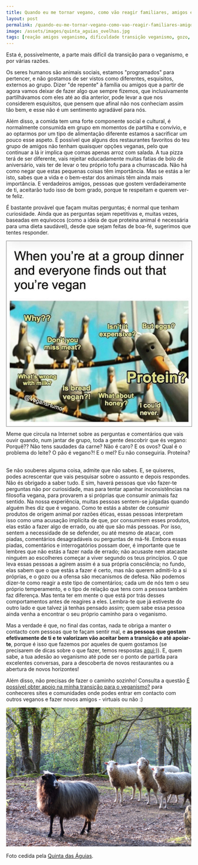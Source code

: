 ```yaml
---
title: Quando eu me tornar vegano, como vão reagir familiares, amigos e conhecidos?
layout: post
permalink: /quando-eu-me-tornar-vegano-como-vao-reagir-familiares-amigos-e-conhecidos/
image: /assets/images/quinta_aguias_ovelhas.jpg
tags: [reação amigos veganismo, dificuldade transição veganismo, gozo, perguntas, piadas]
---
```

Esta é, possivelmente, a parte mais difícil da transição para o veganismo, e por várias razões.

Os seres humanos são animais sociais, estamos "programados" para pertencer, e não gostamos de ser vistos como diferentes, esquisitos, externos ao grupo. Dizer "de repente" à família ou amigos que a partir de agora vamos deixar de fazer algo que sempre fizemos, que inclusivamente partilhávamos com eles até ao dia anterior, pode levar a que nos considerem esquisitos, que pensem que afinal não nos conheciam assim tão bem, e esse não é um sentimento agradável para nós.

Além disso, a comida tem uma forte componente social e cultural, é normalmente consumida em grupo em momentos de partilha e convívio, e ao optarmos por um tipo de alimentação diferente estamos a sacrificar um pouco esse aspeto. É possível que alguns dos restaurantes favoritos do teu grupo de amigos não tenham quaisquer opções veganas, pelo que continuar a lá ir implica que comas apenas arroz com salada. A tua pizza terá de ser diferente, vais rejeitar educadamente muitas fatias de bolo de aniversário, vais ter de levar o teu próprio tofu para a churrascada. Não há como negar que estas pequenas coisas têm importância. Mas se estás a ler isto, sabes que a vida e o bem-estar dos animais têm ainda mais importância. E verdadeiros amigos, pessoas que gostem verdadeiramente de ti, aceitarão tudo isso de bom grado, porque te respeitam e querem ver-te feliz.

É bastante provável que façam muitas perguntas; é normal que tenham curiosidade. Ainda que as perguntas sejam repetitivas e, muitas vezes, baseadas em equívocos (como a ideia de que proteína animal é necessária para uma dieta saudável), desde que sejam feitas de boa-fé, sugerimos que tentes responder.

<center><img src="/assets/images/meme_veganismo_perguntas_gaivotas.jpg" title="Meme sobre perguntas e comentários feitos a veganos" alt="Imagem de meme sobre perguntas e comentários feitos a veganos" style="border:1px grey solid;margin-bottom:8px"></center>

<div class="img-caption">Meme que circula na Internet sobre as perguntas e comentários que vais ouvir quando, num jantar de grupo, toda a gente descobrir que és vegano: Porquê?? Não tens saudades da carne? Não é caro? E os ovos? Qual é o problema do leite? O pão é vegano?! E o mel? Eu não conseguiria. Proteína?</div><br />

Se não souberes alguma coisa, admite que não sabes. E, se quiseres, podes acrescentar que vais pesquisar sobre o assunto e depois respondes. Não és obrigado a saber tudo. E sim, haverá pessoas que vão fazer-te perguntas não por curiosidade, mas para tentar apanhar inconsistências na filosofia vegana, para provarem a si próprias que consumir animais faz sentido. Na nossa experiência, muitas pessoas sentem-se julgadas quando alguém lhes diz que é vegano. Como te estás a abster de consumir produtos de origem animal por razões éticas, essas pessoas interpretam isso como uma acusação implícita de que, por consumirem esses produtos, elas estão a fazer algo de errado, ou até que são más pessoas. Por isso, sentem a necessidade de se defender, ou até mesmo de atacar, com piadas, comentários desagradáveis ou perguntas de má-fé. Embora essas piadas, comentários e interrogatórios possam doer, é importante que te lembres que não estás a fazer nada de errado; não acusaste nem atacaste ninguém ao escolheres começar a viver segundo os teus princípios. O que leva essas pessoas a agirem assim é a sua própria consciência; no fundo, elas sabem que o que estás a fazer é certo, mas não querem admiti-lo a si próprias, e o gozo ou a ofensa são mecanismos de defesa. Não podemos dizer-te como reagir a este tipo de comentários; cada um de nós tem o seu próprio temperamento, e o tipo de relação que tens com a pessoa também faz diferença. Mas tenta ter em mente o que está por trás desses comportamentos antes de reagires a eles. Lembra-te que já estiveste do outro lado e que talvez já tenhas pensado assim; quem sabe essa pessoa ainda venha a encontrar o seu próprio caminho para o veganismo.

Mas a verdade é que, no final das contas, nada te obriga a manter o contacto com pessoas que te façam sentir mal, e **as pessoas que gostam efetivamente de ti e te valorizam vão aceitar bem a transição e até apoiar-te**, porque é isso que fazemos por aqueles de quem gostamos (se precisarem de dicas sobre o que fazer, temos respostas [aqui](/a-minha-filha-tornou-se-vegana-e-agora/);)). E, quem sabe, a tua adesão ao veganismo até pode ser o ponto de partida para excelentes conversas, para a descoberta de novos restaurantes ou a abertura de novos horizontes!

Além disso, não precisas de fazer o caminho sozinho! Consulta a questão [É possível obter apoio na minha transição para o veganismo?](/e-possivel-obter-apoio-na-minha-transicao-para-o-veganismo/) para conheceres sites e comunidades onde podes entrar em contacto com outros veganos e fazer novos amigos - virtuais ou não :)

![[Foto de um grupo de ovelhas na Quinta das Águias]](/assets/images/quinta_aguias_ovelhas.jpg "Um grupo de ovelhas na Quinta das Águias")

<div class="img-caption">Foto cedida pela <a href="https://www.facebook.com/associacaoquintadasaguias/photos/2972942652798153/">Quinta das Águias</a>.</div>
